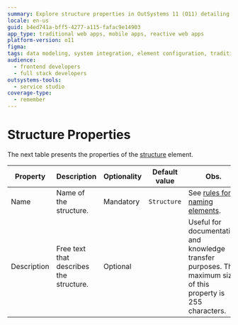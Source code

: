 ```yaml
---
summary: Explore structure properties in OutSystems 11 (O11) detailing mandatory and optional settings for effective integration.
locale: en-us
guid: b4ed741a-bff5-4277-a115-fafac9e14903
app_type: traditional web apps, mobile apps, reactive web apps
platform-version: o11
figma:
tags: data modeling, system integration, element configuration, traditional web apps, entity definitions
audience:
  - frontend developers
  - full stack developers
outsystems-tools:
  - service studio
coverage-type:
  - remember
---
```


# Structure Properties

The next table presents the properties of the [structure](<../../../integration-with-systems/integration-studio/managing-extensions/structure-define.md>) element.  

|Property|Description|Optionality|Default value|Obs.|
|--- |--- |--- |--- |--- |
|Name|Name of the structure.|Mandatory|`Structure `|See [rules for naming elements](<../element-naming.md>).|
|Description|Free text that describes the structure.|Optional||Useful for documentation and knowledge transfer purposes. The maximum size of this property is 255 characters.|

